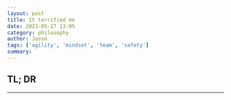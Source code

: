 ```yaml
---
layout: post
title: It terrified me
date: 2021-05-27 13:05
category: philosophy
author: Jason
tags: ['agility', 'mindset', 'team', 'safety']
summary: 
---
```


## TL; DR

-------

